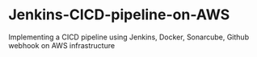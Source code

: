 # Jenkins-CICD-pipeline-on-AWS
Implementing a CICD pipeline using Jenkins, Docker, Sonarcube, Github webhook on AWS infrastructure
